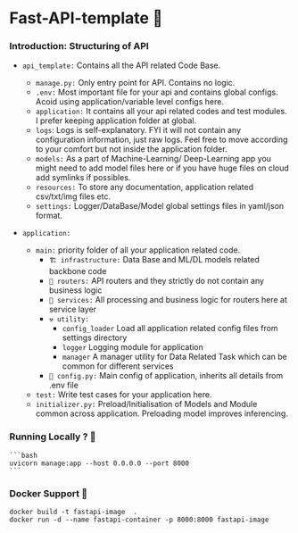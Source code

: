 # Fast-API-template 🚀

###  **Introduction: Structuring of API**


- `api_template:`  Contains all the API related Code Base.
    - `manage.py:` Only entry point for API. Contains no logic. 
    - `.env:` Most important file for your api and contains global configs. Acoid using application/variable level configs here.
    - `application:`  It contains all your api related codes and test modules. I prefer keeping application folder at global.
    - `logs`: Logs is self-explanatory. FYI it will not contain any configuration information, just raw logs. Feel free to move according to your comfort but not inside the application folder.
    - `models:` As a part of Machine-Learning/ Deep-Learning app you might need to add model files here or if you have huge files on cloud add symlinks if possibles.
    - `resources:` To store any documentation, application related csv/txt/img files etc.
    - `settings:` Logger/DataBase/Model global settings files in yaml/json format.

- `application:` 
    - `main:` priority folder of all your application related code.
        - `🏗 infrastructure:` Data Base and ML/DL models related backbone code
        - `📮 routers:` API routers and they strictly do not contain any business logic
        - `📡 services:` All processing and business logic for routers here at service layer
        - `⚒ utility:`
            - `config_loader` Load all application related config files from settings directory 
            - `logger` Logging module for application
            - `manager` A manager utility for Data Related Task which can be common for different services
        - `🐍 config.py:` Main config of application, inherits all details from .env file
    - `test:` Write test cases for your application here.
    - `initializer.py:` Preload/Initialisation of Models and Module common across application. Preloading model improves inferencing.
    
### Running Locally ? 📍
    ```bash
    uvicorn manage:app --host 0.0.0.0 --port 8000
    ```

### Docker Support 🐳

    docker build -t fastapi-image  .
    docker run -d --name fastapi-container -p 8000:8000 fastapi-image

